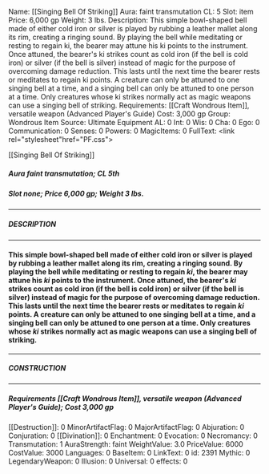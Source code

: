 Name: [[Singing Bell Of Striking]]
Aura: faint transmutation
CL: 5
Slot: item
Price: 6,000 gp
Weight: 3 lbs.
Description: This simple bowl-shaped bell made of either cold iron or silver is played by rubbing a leather mallet along its rim, creating a ringing sound. By playing the bell while meditating or resting to regain ki, the bearer may attune his ki points to the instrument. Once attuned, the bearer's ki strikes count as cold iron (if the bell is cold iron) or silver (if the bell is silver) instead of magic for the purpose of overcoming damage reduction. This lasts until the next time the bearer rests or meditates to regain ki points. A creature can only be attuned to one singing bell at a time, and a singing bell can only be attuned to one person at a time. Only creatures whose ki strikes normally act as magic weapons can use a singing bell of striking.
Requirements: [[Craft Wondrous Item]], versatile weapon (Advanced Player's Guide)
Cost: 3,000 gp
Group: Wondrous Item
Source: Ultimate Equipment
AL: 0
Int: 0
Wis: 0
Cha: 0
Ego: 0
Communication: 0
Senses: 0
Powers: 0
MagicItems: 0
FullText: <link rel="stylesheet"href="PF.css"><div class="heading"><p class="alignleft">[[Singing Bell Of Striking]]</p><div style="clear: both;"></div></div><div><h5><b>Aura </b>faint transmutation; <b>CL </b>5th</h5><h5><b>Slot </b>none; <b>Price </b>6,000 gp; <b>Weight </b>3 lbs.</h5></div><hr/><div><h5><b>DESCRIPTION</b></h5></div><hr/><div><h4><p>This simple bowl-shaped bell made of either cold iron or silver is played by rubbing a leather mallet along its rim, creating a ringing sound. By playing the bell while meditating or resting to regain <i>ki</i>, the bearer may attune his <i>ki</i> points to the instrument. Once attuned, the bearer's <i>ki</i> strikes count as cold iron (if the bell is cold iron) or silver (if the bell is silver) instead of magic for the purpose of overcoming damage reduction. This lasts until the next time the bearer rests or meditates to regain <i>ki</i> points. A creature can only be attuned to one singing bell at a time, and a singing bell can only be attuned to one person at a time. Only creatures whose <i>ki</i> strikes normally act as magic weapons can use a singing bell of striking.</p></h4></div><hr/><div><h5><b>CONSTRUCTION</b></h5></div><hr/><div><h5><b>Requirements </b>[[Craft Wondrous Item]], <i>versatile weapon (Advanced Player's Guide)</i>; <b>Cost </b>3,000 gp</h5></div>
[[Destruction]]: 0
MinorArtifactFlag: 0
MajorArtifactFlag: 0
Abjuration: 0
Conjuration: 0
[[Divination]]: 0
Enchantment: 0
Evocation: 0
Necromancy: 0
Transmutation: 1
AuraStrength: faint
WeightValue: 3.0
PriceValue: 6000
CostValue: 3000
Languages: 0
BaseItem: 0
LinkText: 0
id: 2391
Mythic: 0
LegendaryWeapon: 0
Illusion: 0
Universal: 0
effects: 0
